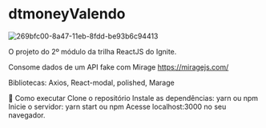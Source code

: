 # dtmoneyValendo
![269bfc00-8a47-11eb-8fdd-be93b6c94413](https://user-images.githubusercontent.com/61568987/202889160-dc719ad4-153d-4461-8cdb-0b479e406fa6.png)


O projeto do 2º módulo da trilha ReactJS do Ignite. 

Consome dados de um API fake com Mirage
https://miragejs.com/

Bibliotecas: Axios, React-modal, polished, Marage


🚀 Como executar
Clone o repositório
Instale as dependências: yarn ou npm
Inicie o servidor: yarn start ou npm
Acesse localhost:3000 no seu navegador.
